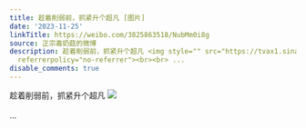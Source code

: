 ```yaml
---
title: 趁着削弱前，抓紧升个超凡 [图片]
date: '2023-11-25'
linkTitle: https://weibo.com/3825863518/NubMm0i8g
source: 正宗毒奶菇的微博
description: 趁着削弱前，抓紧升个超凡 <img style="" src="https://tvax1.sinaimg.cn/large/e40a0b5ely1hk79tm0vr7j20u01szwnu.jpg"
  referrerpolicy="no-referrer"><br><br> ...
disable_comments: true
---
```

趁着削弱前，抓紧升个超凡 <img style="" src="https://tvax1.sinaimg.cn/large/e40a0b5ely1hk79tm0vr7j20u01szwnu.jpg" referrerpolicy="no-referrer"><br><br> ...